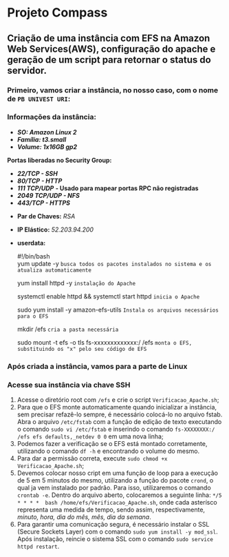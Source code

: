 # Projeto Compass
## Criação de uma instância com EFS na Amazon Web Services(AWS), configuração do apache e geração de um script para retornar o status do servidor.


### **Primeiro, vamos criar a instância, no nosso caso, com o nome de `PB UNIVEST URI`:**

### **Informações da instância:**

- _**SO: Amazon Linux 2**_
- _**Família: t3.small**_
- _**Volume: 1x16GB gp2**_


**Portas liberadas no Security Group:**
* _**22/TCP - SSH**_
* _**80/TCP - HTTP**_
* _**111 TCP/UDP**_ **- Usado para mapear portas RPC não registradas**
* _**2049 TCP/UDP - NFS**_
* _**443/TCP - HTTPS**_
 
- **Par de Chaves:**
 _RSA_
 
- **IP Elástico:**
 _52.203.94.200_
 
 - **userdata:**
 
    #!/bin/bash  
    yum update -y `busca todos os pacotes instalados no sistema e os atualiza automaticamente`
    
    yum install httpd -y `instalação do Apache` 
    
    systemctl enable httpd && systemctl start httpd `inicia o Apache`
    
    sudo yum install -y amazon-efs-utils `Instala os arquivos necessários para o EFS`
    
    mkdir /efs  `cria a pasta necessária`
    
    sudo mount -t efs -o tls fs-xxxxxxxxxxxxx:/ /efs `monta o EFS, substituindo os "x" pelo seu código de EFS`
    
    
    
### **Após criada a instância, vamos para a parte de Linux**

### **Acesse sua instância via chave SSH**

1. Acesse o diretório root com `/efs` e crie o script `Verificacao_Apache.sh`;
2. Para que o EFS monte automaticamente quando inicializar a instância, sem precisar refazê-lo sempre, é necessário colocá-lo no arquivo fstab. Abra o arquivo `/etc/fstab` com a função de edição de texto executando o comando `sudo vi /etc/fstab` e inserindo o comando `fs-XXXXXXXX:/ /efs efs defaults,_netdev 0 0` em uma nova linha;
3. Podemos fazer a verificação se o EFS está montado corretamente, utilizando o comando `df -h` e encontrando o volume do mesmo.
4. Para dar a permissão correta, execute `sudo chmod +x Verificacao_Apache.sh`;
5. Devemos colocar nosso cript em uma função de loop para a execução de 5 em 5 minutos do mesmo, utilizando a função do pacote `crond`, o qual ja vem instalado por padrão. Para isso, utilizaremos o comando `crontab -e`. Dentro do arquivo aberto, colocaremos a seguinte linha: `*/5 * * * *  bash /home/efs/Verificacao_Apache.sh`,
onde cada asterísco representa uma medida de tempo, sendo assim, respectivamente, _minuto, hora, dia do mês, mês, dia da semana_.
6. Para garantir uma comunicação segura, é necessário instalar o SSL (Secure Sockets Layer) com o comando `sudo yum install -y mod_ssl`. Após instalação, reincie o sistema SSL com o comando `sudo service httpd restart`.



